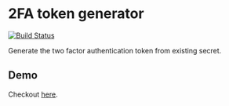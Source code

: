 # 2FA token generator
[![Build Status](https://travis-ci.org/hex0cter/2fa-token.svg?branch=master)](https://travis-ci.org/hex0cter/2fa-token)

Generate the two factor authentication token from existing secret.

## Demo

Checkout [here](https://hex0cter.github.io/2fa-token/).
